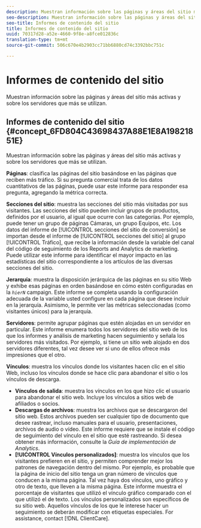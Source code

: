```yaml
---
description: Muestran información sobre las páginas y áreas del sitio más activas y sobre los servidores que más se utilizan.
seo-description: Muestran información sobre las páginas y áreas del sitio más activas y sobre los servidores que más se utilizan.
seo-title: Informes de contenido del sitio
title: Informes de contenido del sitio
uuid: 70317d28-a52e-4660-9f8e-a8fce012836c
translation-type: tm+mt
source-git-commit: 506c670e4b2903cc71bb6880cd74c3392bbc751c

---
```



# Informes de contenido del sitio

Muestran información sobre las páginas y áreas del sitio más activas y sobre los servidores que más se utilizan.

## Informes de contenido del sitio {#concept_6FD804C43698437A88E1E8A19821851E}

Muestran información sobre las páginas y áreas del sitio más activas y sobre los servidores que más se utilizan.

**Páginas**: clasifica las páginas del sitio basándose en las páginas que reciben más tráfico. Si su pregunta comercial trata de los datos cuantitativos de  las páginas, puede usar este informe para responder esa pregunta, agregando la métrica correcta.

**Secciones del sitio**: muestra las secciones del sitio más visitadas por sus visitantes. Las secciones del sitio pueden incluir grupos de productos, definidos por el usuario, al igual que ocurre con las categorías. Por ejemplo, puede tener un grupo de páginas Cámaras, un grupo Equipos, etc. Los datos del informe de [!UICONTROL secciones del sitio de conversión] se importan desde el informe de [!UICONTROL secciones del sitio] al grupo [!UICONTROL Tráfico], que recibe la información desde la variable del canal del código de seguimiento de los Reports and Analytics de marketing. Puede utilizar este informe para identificar el mayor impacto en las estadísticas del sitio correspondiente a los artículos de las diversas secciones del sitio.

**Jerarquía**: muestra la disposición jerárquica de las páginas en su sitio Web y exhibe esas páginas en orden basándose en cómo estén configuradas en la *`hierN`* campaign. Este informe se completa usando la configuración adecuada de la variable usted configure en cada página que desee incluir en la jerarquía. Asimismo, le permite ver las métricas seleccionadas (como visitantes únicos) para la jerarquía.

**Servidores**: permite agrupar páginas que estén alojadas en un servidor en particular. Este informe enumera todos los servidores del sitio web de los que los informes y análisis de marketing hacen seguimiento y señala los servidores más visitados. Por ejemplo, si tiene un sitio web alojado en dos servidores diferentes, tal vez desee ver si uno de ellos ofrece más impresiones que el otro.

**Vínculos**: muestra los vínculos donde los visitantes hacen clic en el sitio Web, incluso los vínculos donde se hace clic para abandonar el sitio o los vínculos de descarga.

* **Vínculos de salida**: muestra los vínculos en los que hizo clic el usuario para abandonar el sitio web. Incluye los vínculos a sitios web de afiliados o socios.
* **Descargas de archivos**: muestra los archivos que se descargaron del sitio web. Estos archivos pueden ser cualquier tipo de documento que desee rastrear, incluso manuales para el usuario, presentaciones, archivos de audio o vídeo. Este informe requiere que se instale el código de seguimiento del vínculo en el sitio que esté rastreando. Si desea obtener más información, consulte la *Guía de implementación de Analytics*.
* **[!UICONTROL Vínculos personalizados]**: muestra los vínculos que los visitantes prefieren en el sitio, y permiten comprender mejor los patrones de navegación dentro del mismo. Por ejemplo, es probable que la página de inicio del sitio tenga un gran número de vínculos que conducen a la misma página. Tal vez haya dos vínculos, uno gráfico y otro de texto, que lleven a la misma página. Este informe muestra el porcentaje de visitantes que utilizó el vínculo gráfico comparado con el que utilizó el de texto. Los vínculos personalizados son específicos de su sitio web. Aquellos vínculos de los que le interese hacer un seguimiento se deberán modificar con etiquetas especiales. For assistance, contact [!DNL ClientCare].

